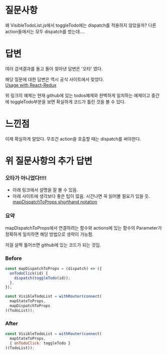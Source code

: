 # 질문사항
왜 VisibleTodoList.js에서 toggleTodo에는 dispatch를 적용하지 않았을까?
다른 action들에서는 모두 dispatch를 썼는데....

# 답변
여러 검색결과를 돌고 돌아 찾아낸 답변은 '오타' 였다.  

해당 질문에 대한 답변은 역시 공식 사이트에서 찾았다.  
[Usage with React-Redux](http://redux.js.org/docs/basics/UsageWithReact.html)

위 링크의 예제는 현재 github에 있는 todos예제와 완벽하게 일치하는 예제이고 중간에 toggleTodo부분을 보면 확실하게 코드가 틀린 것을 볼 수 있다.

# 느낀점
이제 확실하게 알았다. 무조건 action을 호출할 때는 dispatch를 써야한다.

# 위 질문사항의 추가 답변
### 오타가 아니었다!!!!
  - 아래 링크에서 설명을 잘 볼 수 있음.
  - 아래 사이트에 생각보다 좋은 팁이 많음. 시간나면 꼭 읽어볼 필요가 있을 듯.
[mapDispatchToProps shorthand notation](https://lpasslack.gitbooks.io/react-applications-with-idiomatic-redux/docs/09-Using_mapDispatchToProps_Shorthand_Notation.html)
### 요약
mapDispatchToProps에서 연결하려는 함수와 actions에 있는 함수의 Parameter가 정확하게 일치하면 해당 방법으로 생략이 가능함.

저걸 살짝 틀어쓰면 github에 있는 코드가 되는 것임.

### Before
```javascript
const mapDispatchToProps = (dispatch) => ({
  onTodoClick(id) {
    dispatch(toggleTodo(id));
  },
});

const VisibleTodoList = withRouter(connect(
  mapStateToProps,
  mapDispatchToProps
)(TodoList));
```
### After
```javascript
const VisibleTodoList = withRouter(connect(
  mapStateToProps,
  { onTodoClick: toggleTodo }
)(TodoList));
```